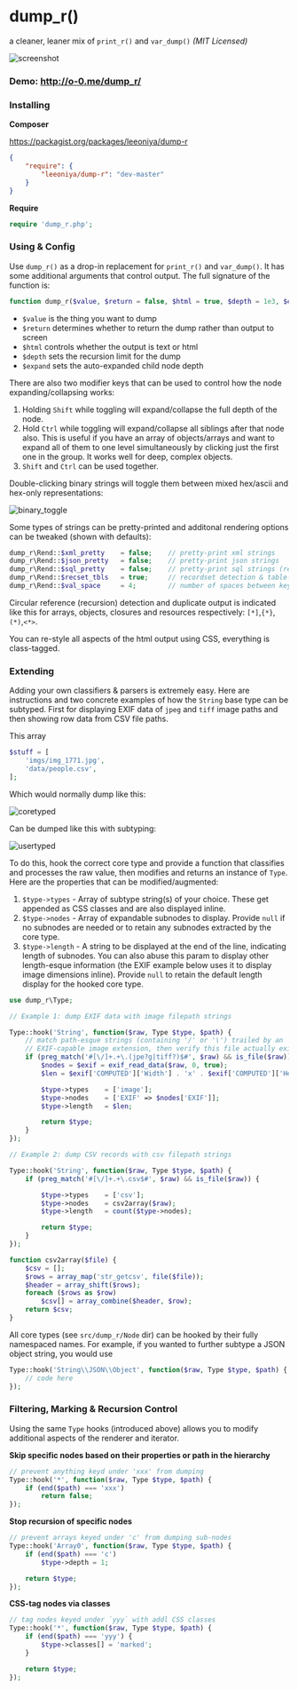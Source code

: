 dump_r()
========
a cleaner, leaner mix of `print_r()` and `var_dump()` _(MIT Licensed)_

![screenshot](https://github.com/leeoniya/dump_r.php/raw/master/test/dump_r.png)

### Demo: http://o-0.me/dump_r/

### Installing

__Composer__

https://packagist.org/packages/leeoniya/dump-r

```json
{
	"require": {
		"leeoniya/dump-r": "dev-master"
	}
}
```

__Require__

```php
require 'dump_r.php';
```

### Using & Config

Use `dump_r()` as a drop-in replacement for `print_r()` and `var_dump()`. It has some additional arguments that control output. The full signature of the function is:

```php
function dump_r($value, $return = false, $html = true, $depth = 1e3, $expand = 1e3);
```

- `$value` is the thing you want to dump
- `$return` determines whether to return the dump rather than output to screen
- `$html` controls whether the output is text or html
- `$depth` sets the recursion limit for the dump
- `$expand` sets the auto-expanded child node depth

There are also two modifier keys that can be used to control how the node expanding/collapsing works:

1. Holding `Shift` while toggling will expand/collapse the full depth of the node.
2. Hold `Ctrl` while toggling will expand/collapse all siblings after that node also. This is useful if you have an array of objects/arrays and want to expand all of them to one level simultaneously by clicking just the first one in the group. It works well for deep, complex objects.
3. `Shift` and `Ctrl` can be used together.

Double-clicking binary strings will toggle them between mixed hex/ascii and hex-only representations:

![binary_toggle](https://github.com/leeoniya/dump_r.php/raw/master/test/binary_toggle.gif)

Some types of strings can be pretty-printed and additonal rendering options can be tweaked (shown with defaults):

```php
dump_r\Rend::$xml_pretty	= false;	// pretty-print xml strings
dump_r\Rend::$json_pretty	= false;	// pretty-print json strings
dump_r\Rend::$sql_pretty	= false;	// pretty-print sql strings (requires https://github.com/jdorn/sql-formatter)
dump_r\Rend::$recset_tbls	= true;		// recordset detection & table-style output
dump_r\Rend::$val_space		= 4;		// number of spaces between key and value columns (affects text output only, not html)
```

Circular reference (recursion) detection and duplicate output is indicated like this for arrays, objects, closures and resources respectively: `[*]`,`{*}`,`(*)`,`<*>`.

You can re-style all aspects of the html output using CSS, everything is class-tagged.

### Extending

Adding your own classifiers & parsers is extremely easy. Here are instructions and two concrete examples of how the `String` base type can be subtyped. First for displaying EXIF data of `jpeg` and `tiff` image paths and then showing row data from CSV file paths.

This array

```php
$stuff = [
	'imgs/img_1771.jpg',
	'data/people.csv',
];
```

Which would normally dump like this:

![coretyped](https://github.com/leeoniya/dump_r.php/raw/master/test/coretyped.png)

Can be dumped like this with subtyping:

![usertyped](https://github.com/leeoniya/dump_r.php/raw/master/test/usertyped.png)

To do this, hook the correct core type and provide a function that classifies and processes the raw value, then modifies and returns an instance of `Type`. Here are the properties that can be modified/augmented:

1. `$type->types` - Array of subtype string(s) of your choice. These get appended as CSS classes and are also displayed inline.
2. `$type->nodes` - Array of expandable subnodes to display. Provide `null` if no subnodes are needed or to retain any subnodes extracted by the core type.
3. `$type->length` - A string to be displayed at the end of the line, indicating length of subnodes. You can also abuse this param to display other length-esque information (the EXIF example below uses it to display image dimensions inline). Provide `null` to retain the default length display for the hooked core type.

```php
use dump_r\Type;

// Example 1: dump EXIF data with image filepath strings

Type::hook('String', function($raw, Type $type, $path) {
	// match path-esque strings (containing '/' or '\') trailed by an
	// EXIF-capable image extension, then verify this file actually exists
	if (preg_match('#[\/]+.+\.(jpe?g|tiff?)$#', $raw) && is_file($raw)) {
		$nodes = $exif = exif_read_data($raw, 0, true);
		$len = $exif['COMPUTED']['Width'] . 'x' . $exif['COMPUTED']['Height'];

		$type->types	= ['image'];
		$type->nodes	= ['EXIF' => $nodes['EXIF']];
		$type->length	= $len;

		return $type;
	}
});

// Example 2: dump CSV records with csv filepath strings

Type::hook('String', function($raw, Type $type, $path) {
	if (preg_match('#[\/]+.+\.csv$#', $raw) && is_file($raw)) {

		$type->types	= ['csv'];
		$type->nodes	= csv2array($raw);
		$type->length	= count($type->nodes);

		return $type;
	}
});

function csv2array($file) {
	$csv = [];
	$rows = array_map('str_getcsv', file($file));
	$header = array_shift($rows);
	foreach ($rows as $row)
		$csv[] = array_combine($header, $row);
	return $csv;
}
```

All core types (see `src/dump_r/Node` dir) can be hooked by their fully namespaced names. For example, if you wanted to further subtype a JSON object string, you would use

```php
Type::hook('String\\JSON\\Object', function($raw, Type $type, $path) {
	// code here
});
```

### Filtering, Marking & Recursion Control

Using the same `Type` hooks (introduced above) allows you to modify additional aspects of the renderer and iterator.

**Skip specific nodes based on their properties or path in the hierarchy**

```php
// prevent anything keyd under 'xxx' from dumping
Type::hook('*', function($raw, Type $type, $path) {
	if (end($path) === 'xxx')
		return false;
});
```

**Stop recursion of specific nodes**

```php
// prevent arrays keyed under 'c' from dumping sub-nodes
Type::hook('Array0', function($raw, Type $type, $path) {
	if (end($path) === 'c')
		$type->depth = 1;

	return $type;
});
```

**CSS-tag nodes via classes**

```php
// tag nodes keyed under `yyy` with addl CSS classes
Type::hook('*', function($raw, Type $type, $path) {
	if (end($path) === 'yyy') {
		$type->classes[] = 'marked';
	}

	return $type;
});
```